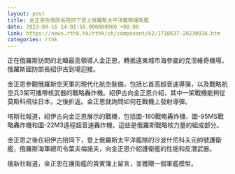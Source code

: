 ```yaml
---
layout: post
title: 金正恩在俄防長陪同下登上俄羅斯太平洋艦隊護衛艦
date: 2023-09-16 14:01:58.000000000 +08:00
link: https://news.rthk.hk/rthk/ch/component/k2/1718637-20230916.htm
categories: rthk
---
```


正在俄羅斯訪問的北韓最高領導人金正恩，轉抵遠東城市海參崴的克涅維奇機場，俄羅斯國防部長紹伊古到場迎接。

金正恩參觀俄羅斯空天軍的現代化航空裝備，包括匕首高超音速導彈，以及戰略航空兵3架可攜帶核武器的戰略轟炸機。紹伊古向金正恩介紹，其中一架戰機能夠從莫斯科飛往日本，之後折返。金正恩就詢問如何在戰機上發射導彈。

塔斯社報道，紹伊古向金正恩展示的戰機，包括圖-160戰略轟炸機、圖-95MS戰略轟炸機和圖-22M3遠程超音速轟炸機，這些是俄羅斯戰略核力量的組成部分。

金正恩之後在紹伊古陪同下，登上俄羅斯太平洋艦隊的沙波什尼科夫元帥號護衛艦，俄羅斯海軍總司令葉夫梅諾夫，向金正恩介紹護衛艦的性能和反潛武器。

俄新社報道，金正恩在護衛艦的貴賓簿上留言，並獲贈一個軍艦模型。
